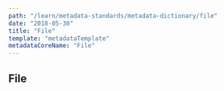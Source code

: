 ```yaml
---
path: "/learn/metadata-standards/metadata-dictionary/file"
date: "2018-05-30"
title: "File"
template: "metadataTemplate"
metadataCoreName: "File"
---
```


## File
